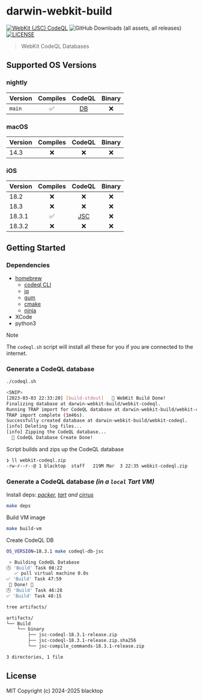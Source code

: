 # darwin-webkit-build

[![WebKit (JSC) CodeQL](https://github.com/blacktop/darwin-webkit-build/actions/workflows/jsc.yml/badge.svg)](https://github.com/blacktop/darwin-webkit-build/actions/workflows/jsc.yml) ![GitHub Downloads (all assets, all releases)](https://img.shields.io/github/downloads/blacktop/darwin-webkit-build/total)
 [![LICENSE](https://img.shields.io/:license-mit-blue.svg)](https://doge.mit-license.org)

> WebKit CodeQL Databases


## Supported OS Versions

### nightly

| Version | Compiles | CodeQL | Binary |
| ------- | :------: | :----: | :----: |
| `main`  |    ✅     |   [DB](https://github.com/blacktop/darwin-webkit-build/releases/download/nightly/webkit-codeql.zip)    |   ❌    |

### macOS

| Version | Compiles | CodeQL | Binary |
| ------- | :------: | :----: | :----: |
| 14.3    |    ❌     |   ❌    |   ❌    |

### iOS

| Version | Compiles | CodeQL | Binary |
| ------- | :------: | :----: | :----: |
| 18.2    |    ❌    |   ❌   |   ❌    |
| 18.3    |    ❌    |   ❌   |   ❌    |
| 18.3.1  |    ✅    |   [JSC](https://github.com/blacktop/darwin-webkit-build/releases/download/v18.3.1/jsc-codeql-18.3.1-release.zip)   |   ❌    |
| 18.3.2  |    ❌    |   ❌   |   ❌    |

## Getting Started

### Dependencies

- [homebrew](https://brew.sh)
  - [codeql CLI](https://codeql.github.com/docs/codeql-cli/)
  - [jq](https://stedolan.github.io/jq/)
  - [gum](https://github.com/charmbracelet/gum)
  - [cmake](https://cmake.org)
  - [ninja](https://ninja-build.org)
- XCode
- python3

> [!NOTE]
> The `codeql.sh` script will install all these for you if you are connected to the internet.

### Generate a CodeQL database

```bash
./codeql.sh
```
```bash
<SNIP>
[2023-03-03 22:33:20] [build-stdout]   🎉 WebKit Build Done!
Finalizing database at darwin-webkit-build/webkit-codeql.
Running TRAP import for CodeQL database at darwin-webkit-build/webkit-codeql...
TRAP import complete (1m46s).
Successfully created database at darwin-webkit-build/webkit-codeql.
[info] Deleting log files...
[info] Zipping the CodeQL database...
  🎉 CodeQL Database Create Done!
```

Script builds and zips up the CodeQL database

```bash
❯ ll webkit-codeql.zip
-rw-r--r--@ 1 blacktop  staff   219M Mar  3 22:35 webkit-codeql.zip
```

### Generate a CodeQL database *(in a `local` **Tart** VM)*

Install deps: *[packer](https://developer.hashicorp.com/packer), [tart](https://tart.ru) and [cirrus](https://github.com/cirruslabs/cirrus-cli)*

```bash
make deps
```

Build VM image

```bash
make build-vm
```

Create CodeQL DB

```bash
OS_VERSION=18.3.1 make codeql-db-jsc
```

```bash
 > Building CodeQL Database
🕓 'Build' Task 08:22
   ✅ pull virtual machine 0.0s
✅ 'Build' Task 47:59
 🎉 Done! 🎉
🕒 'Build' Task 46:28
✅ 'Build' Task 48:15
```

```bash
tree artifacts/

artifacts/
└── Build
    └── binary
        ├── jsc-codeql-18.3.1-release.zip
        ├── jsc-codeql-18.3.1-release.zip.sha256
        └── jsc-compile_commands-18.3.1-release.zip

3 directories, 1 file
```

## License

MIT Copyright (c) 2024-2025 blacktop

